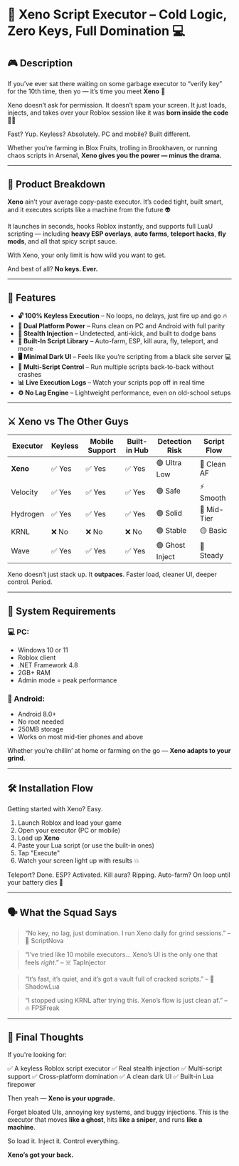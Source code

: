 # 👾 Xeno Script Executor – Cold Logic, Zero Keys, Full Domination 💻

## 🎮 Description

If you’ve ever sat there waiting on some garbage executor to “verify key” for the 10th time,
then yo — it’s time you meet **Xeno** 😤

Xeno doesn’t ask for permission.
It doesn’t spam your screen.
It just loads, injects, and takes over your Roblox session like it was **born inside the code** 👨‍💻

Fast? Yup.
Keyless? Absolutely.
PC and mobile? Built different.

Whether you’re farming in Blox Fruits, trolling in Brookhaven, or running chaos scripts in Arsenal, **Xeno gives you the power — minus the drama.**

---

## 🧠 Product Breakdown

**Xeno** ain’t your average copy-paste executor.
It’s coded tight, built smart, and it executes scripts like a machine from the future 👽

It launches in seconds, hooks Roblox instantly, and supports full LuaU scripting —
including **heavy ESP overlays**, **auto farms**, **teleport hacks**, **fly mods**, and all that spicy script sauce.

With Xeno, your only limit is how wild you want to get.

And best of all?
**No keys. Ever.**

---

## 💎 Features

* **🔓 100% Keyless Execution** – No loops, no delays, just fire up and go 🔥
* **📱 Dual Platform Power** – Runs clean on PC and Android with full parity
* **👻 Stealth Injection** – Undetected, anti-kick, and built to dodge bans
* **📂 Built-In Script Library** – Auto-farm, ESP, kill aura, fly, teleport, and more
* **🖥️ Minimal Dark UI** – Feels like you’re scripting from a black site server 💻
* **🧠 Multi-Script Control** – Run multiple scripts back-to-back without crashes
* **📊 Live Execution Logs** – Watch your scripts pop off in real time
* **⚙️ No Lag Engine** – Lightweight performance, even on old-school setups

---

## ⚔️ Xeno vs The Other Guys

| Executor | Keyless | Mobile Support | Built-in Hub | Detection Risk  | Script Flow |
| -------- | ------- | -------------- | ------------ | --------------- | ----------- |
| **Xeno** | ✅ Yes   | ✅ Yes          | ✅ Yes        | 🟢 Ultra Low    | 🚀 Clean AF |
| Velocity | ✅ Yes   | ✅ Yes          | ✅ Yes        | 🟢 Safe         | ⚡ Smooth    |
| Hydrogen | ✅ Yes   | ✅ Yes          | ✅ Yes        | 🟢 Solid        | 🧠 Mid-Tier |
| KRNL     | ❌ No    | ❌ No           | ❌ No         | 🟢 Stable       | 🟡 Basic    |
| Wave     | ✅ Yes   | ✅ Yes          | ✅ Yes        | 🟢 Ghost Inject | 🌊 Steady   |

Xeno doesn’t just stack up.
It **outpaces**.
Faster load, cleaner UI, deeper control. Period.

---

## 📱 System Requirements

### 💻 PC:

* Windows 10 or 11
* Roblox client
* .NET Framework 4.8
* 2GB+ RAM
* Admin mode = peak performance

### 📱 Android:

* Android 8.0+
* No root needed
* 250MB storage
* Works on most mid-tier phones and above

Whether you’re chillin’ at home or farming on the go —
**Xeno adapts to your grind**.

---

## 🛠️ Installation Flow

Getting started with Xeno? Easy.

1. Launch Roblox and load your game
2. Open your executor (PC or mobile)
3. Load up **Xeno**
4. Paste your Lua script (or use the built-in ones)
5. Tap "Execute"
6. Watch your screen light up with results 💥

Teleport? Done.
ESP? Activated.
Kill aura? Ripping.
Auto-farm? On loop until your battery dies 🔋

---

## 🗣️ What the Squad Says

> “No key, no lag, just domination. I run Xeno daily for grind sessions.”
> – 🧪 ScriptNova

> “I’ve tried like 10 mobile executors… Xeno’s UI is the only one that feels *right*.”
> – ☠️ TapInjector

> “It’s fast, it’s quiet, and it’s got a vault full of cracked scripts.”
> – 👀 ShadowLua

> “I stopped using KRNL after trying this. Xeno’s flow is just clean af.”
> – 🔥 FPSFreak

---

## 🧠 Final Thoughts

If you're looking for:

✅ A keyless Roblox script executor
✅ Real stealth injection
✅ Multi-script support
✅ Cross-platform domination
✅ A clean dark UI
✅ Built-in Lua firepower

Then yeah — **Xeno is your upgrade.**

Forget bloated UIs, annoying key systems, and buggy injections.
This is the executor that moves **like a ghost**, hits **like a sniper**, and runs **like a machine**.

So load it. Inject it. Control everything.

**Xeno’s got your back.**
